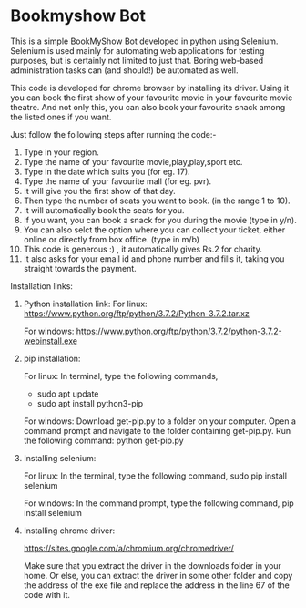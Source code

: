 # Bookmyshow Bot
This is a simple BookMyShow Bot developed in python using Selenium. 
Selenium is used mainly for automating web applications for testing purposes, but is certainly not limited to just that. Boring web-based administration tasks can (and should!) be automated as well.

This code is developed for chrome browser by installing its driver. Using it you can book the first show of your favourite movie in your favourite movie theatre. And not only this, you can also book your favourite snack among the listed ones if you want. 

Just follow the following steps after running the code:-
1) Type in your region.
2) Type the name of your favourite movie,play,play,sport etc.
3) Type in the date which suits you (for eg. 17).
4) Type the name of your favourite mall (for eg. pvr).
5) It will give you the first show of that day.
6) Then type the number of seats you want to book. (in the range 1 to 10).
7) It will automatically book the seats for you.
8) If you want, you can book a snack for you during the movie (type in y/n).
9) You can also selct the option where you can collect your ticket, either online or directly from box office. (type in m/b)
10) This code is generous :) , it automatically gives Rs.2 for charity. 
11) It also asks for your email id and phone number and fills it, taking you straight towards the payment.

Installation links:

1) Python installation link: 
   For linux:
      https://www.python.org/ftp/python/3.7.2/Python-3.7.2.tar.xz
   
   For windows:
      https://www.python.org/ftp/python/3.7.2/python-3.7.2-webinstall.exe

2) pip installation:

   For linux:
      In terminal, type the following commands,
      * sudo apt update
      * sudo apt install python3-pip
   
   For windows:
      Download get-pip.py to a folder on your computer.
      Open a command prompt and navigate to the folder containing get-pip.py.
      Run the following command:
      python get-pip.py

3) Installing selenium:

   For linux:
      In the terminal, type the following command,
      sudo pip install selenium
   
   For windows:
      In the command prompt, type the following command,
      pip install selenium

4) Installing chrome driver:

   https://sites.google.com/a/chromium.org/chromedriver/
   
   Make sure that you extract the driver in the downloads folder in your home. Or else, you can extract the driver in some 
   other folder and copy the address of the exe file and replace the address in the line 67 of the code with it.

